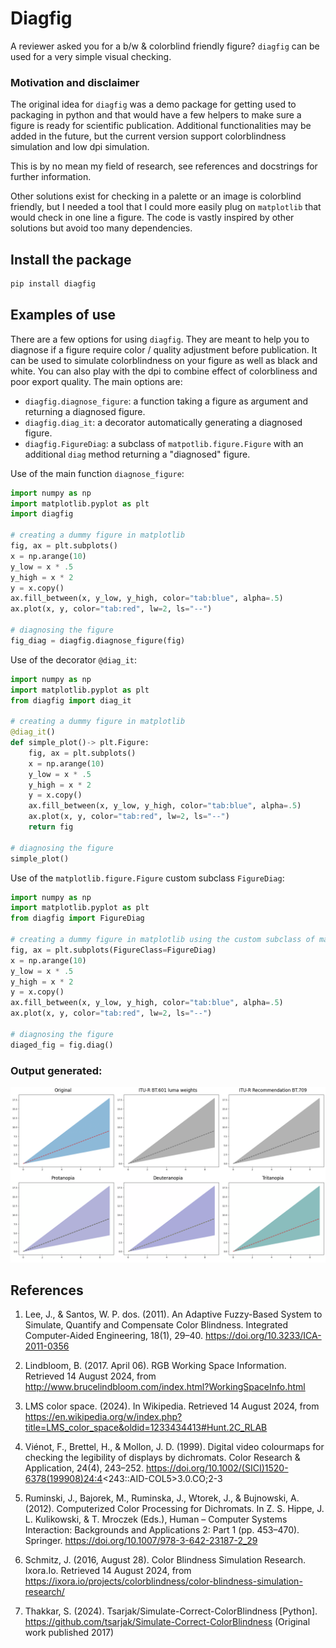 # Diagfig
A reviewer asked you for a b/w & colorblind friendly figure? `diagfig` can be used for a very simple visual checking.

### Motivation and disclaimer

The original idea for `diagfig` was a demo package for getting used to packaging in python and that would have a few helpers to make sure a figure is ready for scientific publication. Additional functionalities may be added in the future, but the current version support colorblindness simulation and low dpi simulation.

This is by no mean my field of research, see references and docstrings for further information.

Other solutions exist for checking in a palette or an image is colorblind friendly, but I needed a tool that I could more easily plug on `matplotlib` that would check in one line a figure. The code is vastly inspired by other solutions but avoid too many dependencies.

## Install the package

```bash
pip install diagfig
```

## Examples of use
There are a few options for using `diagfig`. They are meant to help you to diagnose if a figure require color / quality adjustment before publication.
It can be used to simulate colorblindness on your figure as well as black and white.
You can also play with the dpi to combine effect of colorbliness and poor export quality.
The main options are:
- `diagfig.diagnose_figure`: a function taking a figure as argument and returning a diagnosed figure.
- `diagfig.diag_it`: a decorator automatically generating a diagnosed figure.
- `diagfig.FigureDiag`: a subclass of `matpotlib.figure.Figure` with an additional `diag` method returning a "diagnosed" figure.

Use of the main function `diagnose_figure`:
```python
import numpy as np
import matplotlib.pyplot as plt
import diagfig

# creating a dummy figure in matplotlib
fig, ax = plt.subplots()
x = np.arange(10)
y_low = x * .5
y_high = x * 2
y = x.copy()
ax.fill_between(x, y_low, y_high, color="tab:blue", alpha=.5)
ax.plot(x, y, color="tab:red", lw=2, ls="--")

# diagnosing the figure
fig_diag = diagfig.diagnose_figure(fig)
```

Use of the decorator `@diag_it`:
```python
import numpy as np
import matplotlib.pyplot as plt
from diagfig import diag_it

# creating a dummy figure in matplotlib
@diag_it()
def simple_plot()-> plt.Figure:
    fig, ax = plt.subplots()
    x = np.arange(10)
    y_low = x * .5
    y_high = x * 2
    y = x.copy()
    ax.fill_between(x, y_low, y_high, color="tab:blue", alpha=.5)
    ax.plot(x, y, color="tab:red", lw=2, ls="--")
    return fig

# diagnosing the figure
simple_plot()
```

Use of the `matplotlib.figure.Figure` custom subclass `FigureDiag`:
```python
import numpy as np
import matplotlib.pyplot as plt
from diagfig import FigureDiag

# creating a dummy figure in matplotlib using the custom subclass of matplotlib.figure.Figure
fig, ax = plt.subplots(FigureClass=FigureDiag)
x = np.arange(10)
y_low = x * .5
y_high = x * 2
y = x.copy()
ax.fill_between(x, y_low, y_high, color="tab:blue", alpha=.5)
ax.plot(x, y, color="tab:red", lw=2, ls="--")

# diagnosing the figure
diaged_fig = fig.diag()
```
### Output generated:

![ExampleUse](example/example_use.png)

## References
1. Lee, J., & Santos, W. P. dos. (2011). An Adaptive Fuzzy-Based System to Simulate, Quantify and Compensate Color Blindness. Integrated Computer-Aided Engineering, 18(1), 29–40. https://doi.org/10.3233/ICA-2011-0356

2. Lindbloom, B. (2017. April 06). RGB Working Space Information. Retrieved 14 August 2024, from http://www.brucelindbloom.com/index.html?WorkingSpaceInfo.html

3. LMS color space. (2024). In Wikipedia. Retrieved 14 August 2024, from https://en.wikipedia.org/w/index.php?title=LMS_color_space&oldid=1233434413#Hunt.2C_RLAB

4. Viénot, F., Brettel, H., & Mollon, J. D. (1999). Digital video colourmaps for checking the legibility of displays by dichromats. Color Research & Application, 24(4), 243–252. https://doi.org/10.1002/(SICI)1520-6378(199908)24:4<243::AID-COL5>3.0.CO;2-3

5. Ruminski, J., Bajorek, M., Ruminska, J., Wtorek, J., & Bujnowski, A. (2012). Computerized Color Processing for Dichromats. In Z. S. Hippe, J. L. Kulikowski, & T. Mroczek (Eds.), Human – Computer Systems Interaction: Backgrounds and Applications 2: Part 1 (pp. 453–470). Springer. https://doi.org/10.1007/978-3-642-23187-2_29

6. Schmitz, J. (2016, August 28). Color Blindness Simulation Research. Ixora.Io. Retrieved 14 August 2024, from https://ixora.io/projects/colorblindness/color-blindness-simulation-research/

7. Thakkar, S. (2024). Tsarjak/Simulate-Correct-ColorBlindness [Python]. https://github.com/tsarjak/Simulate-Correct-ColorBlindness (Original work published 2017)